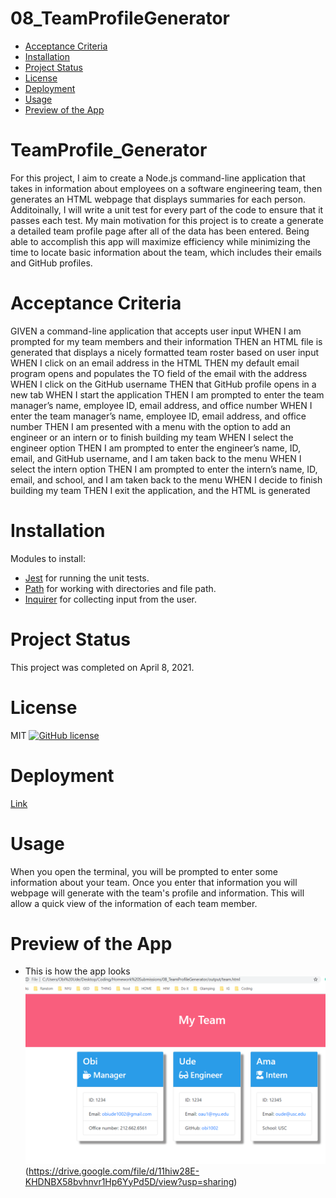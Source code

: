 # 08_TeamProfileGenerator

* [Acceptance Criteria](#acceptancecriteria)
* [Installation](#installation)
* [Project Status](#projectstatus)
* [License](#license)
* [Deployment](#deployment)
* [Usage](#usage)
* [Preview of the App](#previewApp)

# TeamProfile_Generator

For this project, I aim to create a Node.js command-line application that takes in information about employees on a software engineering team, then generates an HTML webpage that displays summaries for each person. Additoinally, I will write a unit test for every part of the code to ensure that it passes each test. My main motivation for this project is to create a generate a detailed team profile page after all of the data has been entered. Being able to accomplish this app will maximize efficiency while minimizing the time to locate basic information about the team, which includes their emails and GitHub profiles.     

# Acceptance Criteria
GIVEN a command-line application that accepts user input
WHEN I am prompted for my team members and their information
THEN an HTML file is generated that displays a nicely formatted team roster based on user input
WHEN I click on an email address in the HTML
THEN my default email program opens and populates the TO field of the email with the address
WHEN I click on the GitHub username
THEN that GitHub profile opens in a new tab
WHEN I start the application
THEN I am prompted to enter the team manager’s name, employee ID, email address, and office number
WHEN I enter the team manager’s name, employee ID, email address, and office number
THEN I am presented with a menu with the option to add an engineer or an intern or to finish building my team
WHEN I select the engineer option
THEN I am prompted to enter the engineer’s name, ID, email, and GitHub username, and I am taken back to the menu
WHEN I select the intern option
THEN I am prompted to enter the intern’s name, ID, email, and school, and I am taken back to the menu
WHEN I decide to finish building my team
THEN I exit the application, and the HTML is generated

# Installation

Modules to install:
* [Jest](https://www.npmjs.com/package/jest) for running the unit tests.
* [Path](https:www.npmjs.com/package/path) for working with directories and file path.
* [Inquirer](https://www.npmjs.com/package/inquirer) for collecting input from the user.

# Project Status
This project was completed on April 8, 2021. 

# License
MIT
[![GitHub license](https://img.shields.io/badge/license-MIT-blue.svg)](https://github.com/sdca/advdv)

# Deployment
[Link](https://drive.google.com/file/d/11hiw28E-KHDNBX58bvhnvr1Hp6YyPd5D/view?usp=sharing)

# Usage
When you open the terminal, you will be prompted to enter some information about your team.  Once you enter that information you will webpage will generate with the team's profile and information. This will allow a quick view of the information of each team member.  

<!-- Add screenShot -->
 # Preview of the App
* This is how the app looks
![TeamProfileGenerator Screenshot](./assets\images\teamprofilegenerator.PNG) (https://drive.google.com/file/d/11hiw28E-KHDNBX58bvhnvr1Hp6YyPd5D/view?usp=sharing)